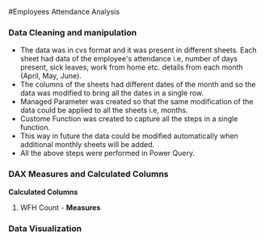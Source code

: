 #Employees Attendance Analysis



### Data Cleaning and manipulation

* The data was in cvs format and it was present in different sheets. Each sheet had data of the employee's attendance i.e, number of days present, sick leaves, work from home etc. details from each month (April, May, June).
* The columns of the sheets had different dates of the month and so the data was modified to bring all the dates in a single row.
* Managed Parameter was created so that the same modification of the data could be applied to all the sheets i.e, months.
* Custome Function was created to capture all the steps in a single function.
* This way in future the data could be modified automatically when additional monthly sheets will be added.
* All the above steps were performed in Power Query.

### DAX Measures and Calculated Columns

<b>Calculated Columns</b>
1. WFH Count -
<b>Measures</b>


### Data Visualization

